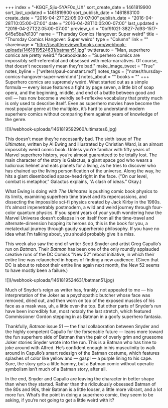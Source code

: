 +++
index = "-KGQF_Sjiu-5YAF0o_UX"
sort_create_date = 1461819900
sort_last_updated = 1461819900
sort_publish_date = 1461863100
create_date = "2016-04-27T22:05:00-07:00"
publish_date = "2016-04-28T10:05:00-07:00"
date = "2016-04-28T10:05:00-07:00"
last_updated = "2016-04-27T22:05:00-07:00"
preview_url = "0bf9f02f-3827-7d93-15f7-645e5ba7d130"
name = "Thursday Comics Hangover: Super weird"
title = "Thursday Comics Hangover: Super weird"
type = "Column"
link = ""
shareimage = "http://seattlereviewofbooks.com/webhook-uploads/1461819524631/batman51.jpg"
twitterauto = "Man, superhero comics are pretty weird."
facebookauto = "Superhero comics are impossibly self-referential and obsessed with meta-narratives. Of course, that doesn't necessarily mean they're bad."
make_image_tweet = "True"
notes_byline = ["writers/paul-constant.md"]
notes_tags = ["notes/thursday-comics-hangover-super-weird.md"]
notes_about = ""
books = ""
+++
Superhero comics are supremely weird.  What started out as a simple formula — every issue features a fight by page seven, a little bit of soap opera, and the beginning, middle, and end of a battle between good and evil — has now become a weirdly self-reflexive vocabulary that pretty much is only used to describe itself. Even as superhero movies have become the most popular genre at the multiplex, it’s hard to understand modern superhero comics without comparing them against years of knowledge of the genre. 

<p class="image-left">![](/webhook-uploads/1461819592960/ultimates6.jpg)</p>

This doesn’t mean they’re necessarily bad. The sixth issue of *The Ultimates*, written by Al Ewing and illustrated by Christian Ward, is an almost impossibly weird comic book. Unless you’re familiar with fifty years of Marvel superhero history, you’re almost guaranteed to be totally lost. The main character of the story is Galactus, a giant space god who wears a ludicrous helmet and eats planets for a living, as he tries to discover who has chained up the living personification of the universe. Along the way, he hits a giant disembodied space-head right in the face. (“On our level, combat is metaphor,” Galactus explains, “A clash of ideas.” Okay.)

What Ewing is doing with *The Ultimates* is pushing comic book physics to its limits, examining superhero time travel and its repercussions, and dissecting the impossible sci-fi physics created by Jack Kirby in the 1960s. It’s almost impenetrably postmodern, a wild and weird journey through four-color quantum physics. If you spent years of your youth wondering how the Marvel Universe doesn’t collapse in on itself from all the time-travel and alternate-dimension hopping its heroes do, this is the book for you, a metatextual journey through gaudy superheroic philosophy. If you have no idea what I’m talking about, you should probably give it a miss.

This week also saw the end of writer Scott Snyder and artist Greg Capullo’s run on *Batman*. Their *Batman* has been one of the only roundly applauded creative runs of the DC Comics "New 52” reboot initiative, in which their entire line was relaunched in hopes of finding a new audience. (Given that DC is about to reboot their entire line again next month, the New 52 seems to have mostly been a failure.)

<p class="image-left">![](/webhook-uploads/1461819524631/batman51.jpg)</p>

Much of Snyder’s reign as writer has, frankly, not appealed to me — his interpretation of the Joker as a psychopathic butcher whose face was removed, dried out, and then worn on top of the exposed muscles of his face as a mask was, uh, a little over-the top. But other parts of Snyder’s run have been incredibly fun, most notably the last stretch, which featured Commissioner Gordon stepping in as Batman in a goofy superhero fantasia.

Thankfully, *Batman* issue 51 — the final collaboration between Snyder and the highly competent Capullo for the forseeable future — leans more toward the fun superhero side of Batman than the pair of overly grim and gruesome Joker stories Snyder wrote into the run. This is a Batman who has time to joke around with Alfred. He’s confident enough in his masculinity to walk around in Capullo’s smart redesign of the Batman costume, which features splashes of color like yellow and — gasp! — a purple lining to his cape. Sure, the story gets a little hammy, but a Batman comic without operatic symbolism isn’t much of a Batman story, after all. 

In the end, Snyder and Capullo are leaving the character in better shape than when they started. Rather than the ridiculously obsessed Batman of the 80s and 90s, their Batman is a little looser, a little more vibrant, and a lot more fun. What’s the point in doing a superhero comic, they seem to be asking, if you’re not going to get a little weird with it?

